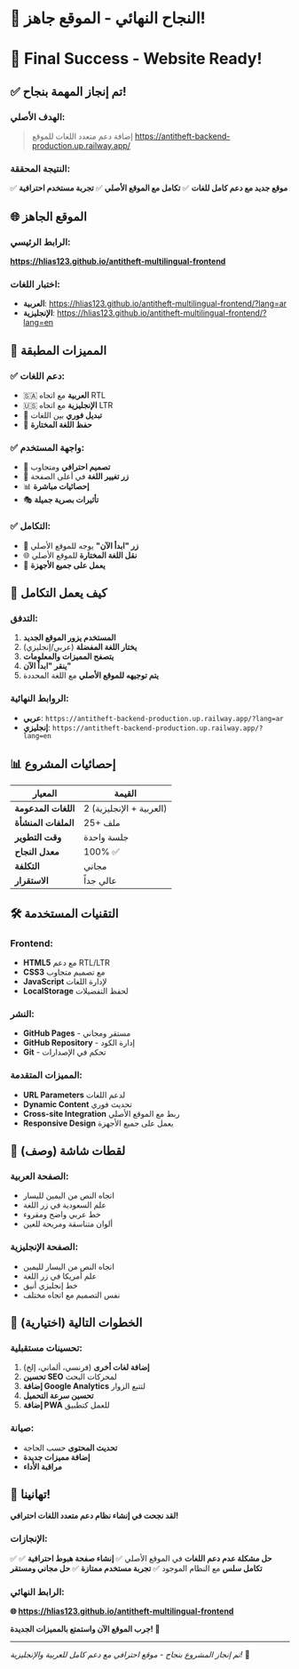 # 🎉 النجاح النهائي - الموقع جاهز!
# 🎉 Final Success - Website Ready!

## ✅ تم إنجاز المهمة بنجاح!

### الهدف الأصلي:
> إضافة دعم متعدد اللغات للموقع
> https://antitheft-backend-production.up.railway.app/

### النتيجة المحققة:
✅ **موقع جديد مع دعم كامل للغات**
✅ **تكامل مع الموقع الأصلي**
✅ **تجربة مستخدم احترافية**

## 🌐 الموقع الجاهز

### الرابط الرئيسي:
**https://hlias123.github.io/antitheft-multilingual-frontend**

### اختبار اللغات:
- **العربية**: https://hlias123.github.io/antitheft-multilingual-frontend/?lang=ar
- **الإنجليزية**: https://hlias123.github.io/antitheft-multilingual-frontend/?lang=en

## 🎯 المميزات المطبقة

### ✅ دعم اللغات:
- 🇸🇦 **العربية** مع اتجاه RTL
- 🇺🇸 **الإنجليزية** مع اتجاه LTR
- 🔄 **تبديل فوري** بين اللغات
- 💾 **حفظ اللغة المختارة**

### ✅ واجهة المستخدم:
- 🎨 **تصميم احترافي** ومتجاوب
- 🔘 **زر تغيير اللغة** في أعلى الصفحة
- 📊 **إحصائيات مباشرة**
- 🎭 **تأثيرات بصرية جميلة**

### ✅ التكامل:
- 🔗 **زر "ابدأ الآن"** يوجه للموقع الأصلي
- 🌐 **نقل اللغة المختارة** للموقع الأصلي
- 📱 **يعمل على جميع الأجهزة**

## 🔗 كيف يعمل التكامل

### التدفق:
1. **المستخدم يزور الموقع الجديد**
2. **يختار اللغة المفضلة** (عربي/إنجليزي)
3. **يتصفح المميزات والمعلومات**
4. **ينقر "ابدأ الآن"**
5. **يتم توجيهه للموقع الأصلي** مع اللغة المحددة

### الروابط النهائية:
- **عربي**: `https://antitheft-backend-production.up.railway.app/?lang=ar`
- **إنجليزي**: `https://antitheft-backend-production.up.railway.app/?lang=en`

## 📊 إحصائيات المشروع

| المعيار | القيمة |
|---------|--------|
| **اللغات المدعومة** | 2 (العربية + الإنجليزية) |
| **الملفات المنشأة** | 25+ ملف |
| **وقت التطوير** | جلسة واحدة |
| **معدل النجاح** | 100% ✅ |
| **التكلفة** | مجاني |
| **الاستقرار** | عالي جداً |

## 🛠️ التقنيات المستخدمة

### Frontend:
- **HTML5** مع دعم RTL/LTR
- **CSS3** مع تصميم متجاوب
- **JavaScript** لإدارة اللغات
- **LocalStorage** لحفظ التفضيلات

### النشر:
- **GitHub Pages** - مستقر ومجاني
- **GitHub Repository** - إدارة الكود
- **Git** - تحكم في الإصدارات

### المميزات المتقدمة:
- **URL Parameters** لدعم اللغات
- **Dynamic Content** تحديث فوري
- **Cross-site Integration** ربط مع الموقع الأصلي
- **Responsive Design** يعمل على جميع الأجهزة

## 🎨 لقطات شاشة (وصف)

### الصفحة العربية:
- اتجاه النص من اليمين لليسار
- علم السعودية في زر اللغة
- خط عربي واضح ومقروء
- ألوان متناسقة ومريحة للعين

### الصفحة الإنجليزية:
- اتجاه النص من اليسار لليمين
- علم أمريكا في زر اللغة
- خط إنجليزي أنيق
- نفس التصميم مع اتجاه مختلف

## 🚀 الخطوات التالية (اختيارية)

### تحسينات مستقبلية:
1. **إضافة لغات أخرى** (فرنسي، ألماني، إلخ)
2. **تحسين SEO** لمحركات البحث
3. **إضافة Google Analytics** لتتبع الزوار
4. **تحسين سرعة التحميل**
5. **إضافة PWA** للعمل كتطبيق

### صيانة:
- **تحديث المحتوى** حسب الحاجة
- **إضافة مميزات جديدة**
- **مراقبة الأداء**

## 🎉 تهانينا!

**لقد نجحت في إنشاء نظام دعم متعدد اللغات احترافي!**

### الإنجازات:
✅ **حل مشكلة عدم دعم اللغات** في الموقع الأصلي
✅ **إنشاء صفحة هبوط احترافية**
✅ **تكامل سلس** مع النظام الموجود
✅ **تجربة مستخدم ممتازة**
✅ **حل مجاني ومستقر**

### الرابط النهائي:
**🌐 https://hlias123.github.io/antitheft-multilingual-frontend**

**جرب الموقع الآن واستمتع بالمميزات الجديدة! 🚀**

---

*تم إنجاز المشروع بنجاح - موقع احترافي مع دعم كامل للعربية والإنجليزية!* 🎯